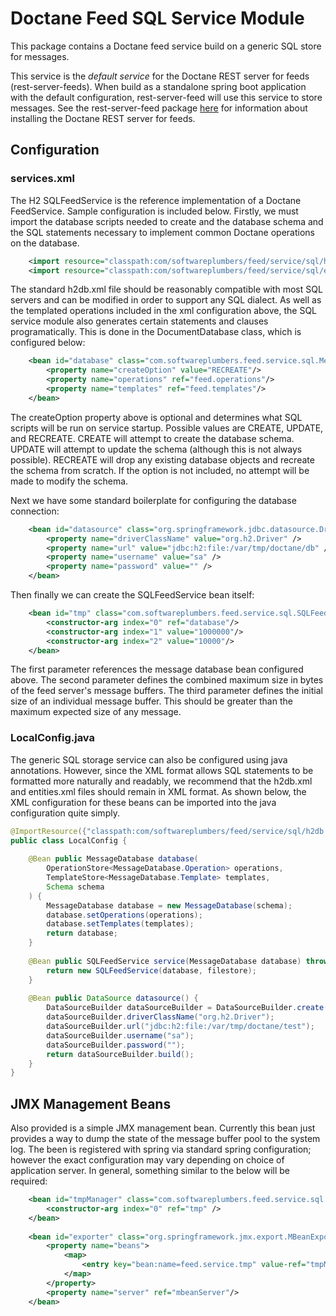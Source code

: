 # Doctane Feed SQL Service Module

This package contains a Doctane feed service build on a generic SQL store for
messages. 

This service is the _default service_ for the Doctane REST server for feeds (rest-server-feeds).
When build as a standalone spring boot application with the default configuration,
rest-server-feed will use this service to store messages. See the rest-server-feed
package [here](https://projects.softwareplumbers.com/document-management/rest-server-feeds)
for information about installing the Doctane REST server for feeds.

## Configuration

### services.xml

The H2 SQLFeedService is the reference implementation of a Doctane FeedService. Sample
configuration is included below. Firstly, we must import the database scripts needed to create and
the database schema and the SQL statements necessary to implement common Doctane operations on the
database.

```xml    
    <import resource="classpath:com/softwareplumbers/feed/service/sql/h2db.xml" />
    <import resource="classpath:com/softwareplumbers/feed/service/sql/entities.xml" />
```  

The standard h2db.xml file should be reasonably compatible with most SQL servers and
can be modified in order to support any SQL dialect. As well as the templated operations
included in the xml configuration above, the SQL service module also generates certain
statements and clauses programatically. This is done in the DocumentDatabase class, which
is configured below:

```xml   
    <bean id="database" class="com.softwareplumbers.feed.service.sql.MessageDatabase">
        <property name="createOption" value="RECREATE"/>
        <property name="operations" ref="feed.operations"/>
        <property name="templates" ref="feed.templates"/>
    </bean>
```

The createOption property above is optional and determines what SQL scripts will be run on 
service startup. Possible values are CREATE, UPDATE, and RECREATE. CREATE will attempt to
create the database schema. UPDATE will attempt to update the schema (although this is not
always possible). RECREATE will drop any existing database objects and recreate the schema
from scratch. If the option is not included, no attempt will be made to modify the schema.

Next we have some standard boilerplate for configuring the database connection:

```xml
	<bean id="datasource" class="org.springframework.jdbc.datasource.DriverManagerDataSource">
		<property name="driverClassName" value="org.h2.Driver" />
		<property name="url" value="jdbc:h2:file:/var/tmp/doctane/db" />
		<property name="username" value="sa" />
		<property name="password" value="" />
	</bean> 
```    

Then finally we can create the SQLFeedService bean itself:

```xml 
    <bean id="tmp" class="com.softwareplumbers.feed.service.sql.SQLFeedService" scope="singleton">
        <constructor-arg index="0" ref="database"/>
        <constructor-arg index="1" value="1000000"/>
        <constructor-arg index="2" value="10000"/>
    </bean>
```

The first parameter references the message database bean configured above. The second parameter
defines the combined maximum size in bytes of the feed server's message buffers. The third parameter
defines the initial size of an individual message buffer. This should be greater than the maximum
expected size of any message.
 
### LocalConfig.java

The generic SQL storage service can also be configured using java annotations. However, since
the XML format allows SQL statements to be formatted more naturally and readably, we recommend
that the h2db.xml and entities.xml files should remain in XML format. As shown below, the
XML configuration for these beans can be imported into the java configuration quite simply.

```java
@ImportResource({"classpath:com/softwareplumbers/feed/service/sql/h2db.xml","classpath:com/softwareplumbers/feed/service/sql/entities.xml"})
public class LocalConfig {
    
    @Bean public MessageDatabase database(
        OperationStore<MessageDatabase.Operation> operations,
        TemplateStore<MessageDatabase.Template> templates,
        Schema schema
    ) {
        MessageDatabase database = new MessageDatabase(schema);
        database.setOperations(operations);
        database.setTemplates(templates);
        return database;
    }
    
    @Bean public SQLFeedService service(MessageDatabase database) throws SQLException {
        return new SQLFeedService(database, filestore);
    }
     
    @Bean public DataSource datasource() {
        DataSourceBuilder dataSourceBuilder = DataSourceBuilder.create();
        dataSourceBuilder.driverClassName("org.h2.Driver");
        dataSourceBuilder.url("jdbc:h2:file:/var/tmp/doctane/test");
        dataSourceBuilder.username("sa");
        dataSourceBuilder.password("");
        return dataSourceBuilder.build();        
    }  
}
```

## JMX Management Beans

Also provided is a simple JMX management bean. Currently this bean just provides
a way to dump the state of the message buffer pool to the system log. The been is registered
with spring via standard spring configuration; however the exact configuration may
vary depending on choice of application server. In general, something similar to the below
will be required:

```xml
    <bean id="tmpManager" class="com.softwareplumbers.feed.service.sql.SQLFeedServiceMBean">
        <constructor-arg index="0" ref="tmp" />
    </bean>
    
    <bean id="exporter" class="org.springframework.jmx.export.MBeanExporter">
        <property name="beans">
            <map>
                <entry key="bean:name=feed.service.tmp" value-ref="tmpManager"/>
            </map>
        </property>
        <property name="server" ref="mbeanServer"/>
    </bean>
```

